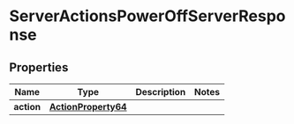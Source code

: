 

# ServerActionsPowerOffServerResponse


## Properties

| Name | Type | Description | Notes |
|------------ | ------------- | ------------- | -------------|
|**action** | [**ActionProperty64**](ActionProperty64.md) |  |  |




